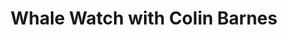 ---
title: "Whale Watch with Colin Barnes"
address: "Union Hall, Co. Cork"
tel: "+353 (0)28 36 832"
county: "Cork"
category: "Diving"
type: "Content"
lat: "51.55792999267578"
lng: "-9.141534805297852"
---